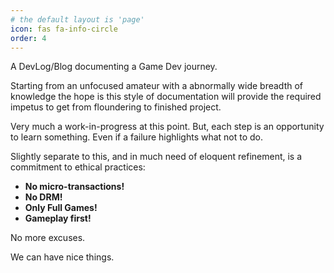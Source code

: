 ```yaml
---
# the default layout is 'page'
icon: fas fa-info-circle
order: 4
---
```


A DevLog/Blog documenting a Game Dev journey.

Starting from an unfocused amateur with a abnormally wide breadth of knowledge the hope is this style of documentation will provide the required impetus to get from floundering to finished project.

Very much a work-in-progress at this point. But, each step is an opportunity to learn something. Even if a failure highlights what not to do.

Slightly separate to this, and in much need of eloquent refinement, is a commitment to ethical practices:

- **No micro-transactions!**
- **No DRM!**
- **Only Full Games!**
- **Gameplay first!**

No more excuses.

We can have nice things.

<!--
Find out what prompts are available and make a note.

 > Add Markdown syntax content to file `_tabs/about.md`{: .filepath } and it will show up on this page.
{: .prompt-tip }
-->

